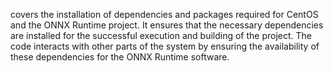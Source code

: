 covers the installation of dependencies and packages required for CentOS and the ONNX Runtime project. It ensures that the necessary dependencies are installed for the successful execution and building of the project. The code interacts with other parts of the system by ensuring the availability of these dependencies for the ONNX Runtime software.
